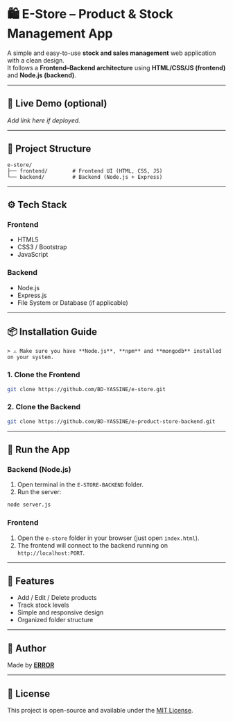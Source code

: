 
# 🛍️ E-Store – Product & Stock Management App

A simple and easy-to-use **stock and sales management** web application with a clean design.  
It follows a **Frontend–Backend architecture** using **HTML/CSS/JS (frontend)** and **Node.js (backend)**.

---

## 🚀 Live Demo (optional)
_Add link here if deployed._

---

## 📁 Project Structure

```
e-store/
├── frontend/        # Frontend UI (HTML, CSS, JS)
└── backend/         # Backend (Node.js + Express)
```

---

## ⚙️ Tech Stack

### Frontend
- HTML5
- CSS3 / Bootstrap 
- JavaScript

### Backend
- Node.js
- Express.js
- File System or Database (if applicable)

---

## 📦 Installation Guide

```
> ⚠️ Make sure you have **Node.js**, **npm** and **mongodb** installed on your system.
```
### 1. Clone the Frontend
```bash
git clone https://github.com/BD-YASSINE/e-store.git
```

### 2. Clone the Backend
```bash
git clone https://github.com/BD-YASSINE/e-product-store-backend.git
```

---

## 🧪 Run the App

### Backend (Node.js)
1. Open terminal in the `E-STORE-BACKEND` folder.
2. Run the server:
```bash
node server.js
```

### Frontend
1. Open the `e-store` folder in your browser (just open `index.html`).
2. The frontend will connect to the backend running on `http://localhost:PORT`.

---

## 📌 Features

- Add / Edit / Delete products
- Track stock levels
- Simple and responsive design
- Organized folder structure

---

## 👤 Author

Made by [**ERROR**](https://github.com/BD-YASSINE)

---

## 📄 License

This project is open-source and available under the [MIT License](LICENSE).
